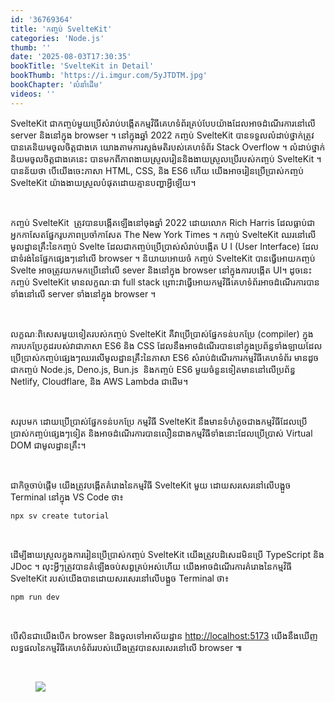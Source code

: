 ```yaml
---
id: '36769364'
title: 'កញ្ចប់ SvelteKit'
categories: 'Node.js'
thumb: ''
date: '2025-08-03T17:30:35'
bookTitle: 'SvelteKit in Detail'
bookThumb: 'https://i.imgur.com/5yJTDTM.jpg'
bookChapter: 'លំនាំ​ដើម'
videos: ''
---
```

<p>SvelteKit ជាកញ្ចប់​​មួយប្រើ​សំរាប់​បង្កើត​កម្មវិធី​គេហទំព័រ​គ្រប់​បែប​យ៉ាង​​ដែល​អាច​ដំណើរការ​​នៅ​លើ server និង​​នៅ​ក្នុង browser ។ នៅ​ក្នុង​ឆ្នាំ 2022 កញ្ចប់ SvelteKit បាន​ទទួល​លំដាប់​​ថ្នាក់​ត្រូវ​បាន​គេ​និយម​ចូល​ចិត្ត​ជាង​គេ​ យោង​តាម​ការស្ទង់​មតិ​របស់​គេហទំព័រ Stack Overflow ។ លំដាប់​ថ្នាក់​និយម​ចូលចិត្ត​ជាង​គេ​នេះ​ បាន​មក​ពី​ភាពងាយ​ស្រួល​រៀន​និង​ងាយ​ស្រួល​ប្រើ​របស់​កញ្ចប់ SvelteKit ។ បាន​ន័យ​ថា បើ​យើង​ចេះ​ភាសា HTML, CSS, និង ES6 ហើយ យើង​អាច​រៀន​ប្រើប្រាស់​កញ្ចប់ SvelteKit យ៉ាង​ងាយ​ស្រួល​បំផុត​ដោយ​គ្មាន​បញ្ហា​អ្វី​ឡើយ​។</p><p>&nbsp;</p><p>កញ្ចប់ SvelteKit &nbsp;​ត្រូវ​បាន​បង្កើត​ឡើង​នៅ​ចុង​ឆ្នាំ​ 2022 ដោយ​លោក Rich Harris ដែល​ធ្លាប់ជា​អ្នក​កាសែត​ផ្នែក​រូបភាព​ប្រចាំ​កាសែត The New York Times ។ កញ្ចប់ SvelteKit ​​ឈរ​នៅ​លើ​​មូលដ្ឋាន​គ្រឹះ​នៃ​កញ្ចប់ Svelte ដែល​ជា​កញ្ចប់​ប្រើប្រាស់​សំរាប់​បង្កើត U I (User Interface) ដែល​ជា​ទំរង់​នៃ​ផ្នែក​ផ្សេង​ៗ​នៅ​លើ browser ។ និយាយ​អោយ​ចំ កញ្ចប់ SvelteKit បាន​ធ្វើ​អោយ​កញ្ចប់ Svelte អាច​ត្រូវ​យក​មក​ប្រើនៅ​លើ sever និង​នៅ​ក្នុង browser នៅ​ក្នុង​ការបង្កើត UI។ ដូចនេះ កញ្ចប់ SvelteKit មាន​លក្ខណៈ​ជា full stack ព្រោះ​វា​ធ្វើ​អោយ​កម្មវិធី​គេហទំព័រ​អាច​ដំណើរការ​បាន​ទាំង​នៅ​លើ server ទាំង​នៅ​ក្នុង browser ។</p><p>&nbsp;</p><p>លក្ខណៈ​ពិសេស​មួយ​ទៀត​របស់​កញ្ចប់ SvelteKit គឺ​វា​ប្រើប្រាស់​ផ្នែក​ទន់​បក​ប្រែ (compiler) ក្នុង​ការបកប្រែ​កូដ​របស់​វា​ជា​ភាសា ES6 និង CSS ​​​ដែលនឹង​អាច​ដំណើរបាន​នៅ​ក្នុង​ប្រព័ន្ធ​ទាំងឡាយ​ដែល​ប្រើប្រាស់​កញ្ចប់​ផ្សេង​ៗ​ឈរ​លើ​មូលដ្ឋាន​គ្រឹះ​នៃ​​ភាសា ES6 សំរាប់​ដំណើរការ​កម្មវិធី​គេហទំព័រ​​ មាន​ដូច​ជា​កញ្ចប់ Node.js, Deno.js, Bun.js &nbsp;និង​កញ្ចប់ ES6 មួយ​ចំនួន​ទៀត​មាន​នៅ​លើ​ប្រព័ន្ធ Netlify, Cloudflare, និង AWS Lambda ជា​ដើម​។</p><p>&nbsp;</p><p>សរុប​មក ដោយ​ប្រើប្រាស់​ផ្នែក​ទន់​បកប្រែ កម្មវិធី SvelteKit នឹង​​មាន​ទំហំ​តូច​ជាង​កម្មវិធី​​ដែល​ប្រើប្រាស់​កញ្ចប់​ផ្សេង​ៗទៀត និង​អាច​ដំណើរការ​បាន​លឿន​ជាង​កម្មវិធី​ទាំងនោះ​​ដែល​ប្រើប្រាស់ Virtual DOM ជា​មូលដ្ឋាន​គ្រឹះ​។</p><p>&nbsp;</p><p>ជាកិច្ច​ចាប់​ផ្តើម យើង​ត្រូវ​បង្កើត​គំរោង​នៃ​កម្មវិធី SvelteKit មួយ​ ដោយ​សរសេរ​នៅ​លើ​បង្អួច Terminal នៅ​ក្នុង VS Code ថា៖</p><pre><code class="language-javascript">npx sv create tutorial</code></pre><p>&nbsp;</p><p>ដើម្បី​ងាយ​ស្រួល​ក្នុងការ​​រៀន​ប្រើប្រាស់​កញ្ចប់ SvelteKit យើង​ត្រូវ​បដិសេដ​មិន​ប្រើ​ TypeScript និង JDoc ។​ លុះ​អ្វី​ៗ​ត្រូវ​បាន​តំឡើង​ចប់​សព្វ​គ្រប់​អស់​ហើយ យើង​អាច​ដំណើរ​ការ​គំរោង​នៃ​កម្មវិធី SvelteKit របស់​យើង​បាន​ដោយ​​សរសេរ​នៅ​លើ​បង្អួច Terminal ថា៖</p><pre><code class="language-javascript">npm run dev</code></pre><p>&nbsp;</p><p>បើ​សិន​ជា​យើង​បើក browser ​​និងចូល​ទៅ​អាស័យ​ដ្ឋាន <a href="http://localhost:5173">http://localhost:5173</a> ​​​​​​យើងនឹង​ឃើញ​លទ្ធផល​នៃ​កម្មវិធី​គេហទំព័រ​របស់​យើង​ត្រូវ​បាន​សរសេរ​នៅ​លើ browser ៕</p><p>&nbsp;</p><figure class="image"><img src="https://i.imgur.com/Jr0szaP.png"></figure>